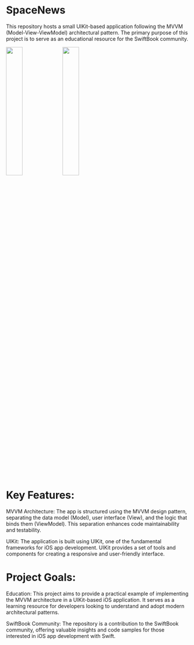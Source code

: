 # SpaceNews
This repository hosts a small UIKit-based application following the MVVM (Model-View-ViewModel) architectural pattern. The primary purpose of this project is to serve as an educational resource for the SwiftBook community.

<p float="left">
<img src="https://github.com/Oldmakerrr/SpaceNews/assets/92182846/a6b6be17-f4c8-4323-8730-290d6ab58df8" width=30% height=30%>

<img src="https://github.com/Oldmakerrr/SpaceNews/assets/92182846/63ce0ff5-9a00-4492-af4d-a031d68abceb" width=30% height=30%>
</p>

# Key Features:

MVVM Architecture: The app is structured using the MVVM design pattern, separating the data model (Model), user interface (View), and the logic that binds them (ViewModel). This separation enhances code maintainability and testability.

UIKit: The application is built using UIKit, one of the fundamental frameworks for iOS app development. UIKit provides a set of tools and components for creating a responsive and user-friendly interface.

# Project Goals:

Education: This project aims to provide a practical example of implementing the MVVM architecture in a UIKit-based iOS application. It serves as a learning resource for developers looking to understand and adopt modern architectural patterns.

SwiftBook Community: The repository is a contribution to the SwiftBook community, offering valuable insights and code samples for those interested in iOS app development with Swift.
